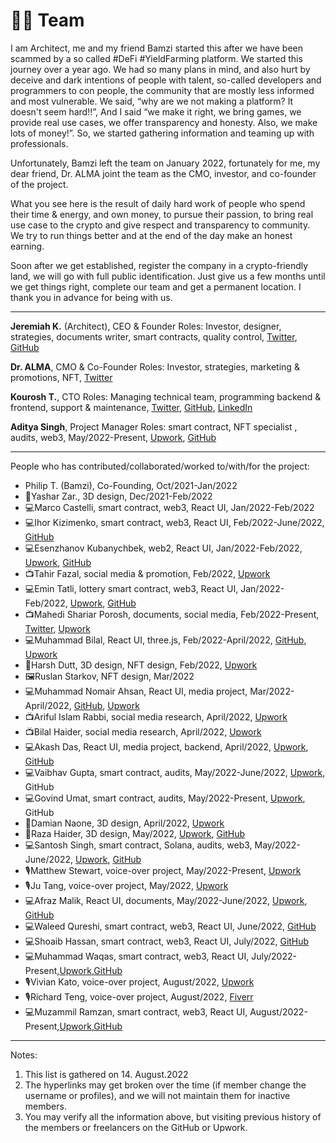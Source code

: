 # ✌🏼 Team

I am Architect, me and my friend Bamzi started this after we have been scammed by a so called #DeFi #YieldFarming platform. We started this journey over a year ago. We had so many plans in mind, and also hurt by deceive and dark intentions of people with talent, so-called developers and programmers to con people, the community that are mostly less informed and most vulnerable. We said, “why are we not making a platform? It doesn't seem hard!!”, And I said “we make it right, we bring games, we provide real use cases, we offer transparency and honesty. Also, we make lots of money!”. So, we started gathering information and teaming up with professionals.

Unfortunately, Bamzi left the team on January 2022, fortunately for me, my dear friend, Dr. ALMA joint the team as the CMO, investor, and co-founder of the project.

What you see here is the result of daily hard work of people who spend their time & energy, and own money, to pursue their passion, to bring real use case to the crypto and give respect and transparency to community. We try to run things better and at the end of the day make an honest earning.

Soon after we get established, register the company in a crypto-friendly land, we will go with full public identification. Just give us a few months until we get things right, complete our team and get a permanent location. I thank you in advance for being with us.

<hr/>


**Jeremiah K.** (Architect), CEO & Founder Roles: Investor, designer, strategies, documents writer, smart contracts, quality control, [Twitter](https://twitter.com/realarchitekt), [GitHub](https://github.com/babyloniaapp)

**Dr. ALMA**, CMO & Co-Founder Roles: Investor, strategies, marketing & promotions, NFT, [Twitter](https://twitter.com/DralmaEth)

**Kourosh T.**, CTO Roles: Managing technical team, programming backend & frontend, support & maintenance, [Twitter](https://twitter.com/KooroshTorabi), [GitHub](https://github.com/KooroshTorabi), [LinkedIn](https://www.linkedin.com/in/kooroshtorabi/)

**Aditya Singh**, Project Manager Roles: smart contract, NFT specialist , audits, web3, May/2022-Present, [Upwork](https://www.upwork.com/freelancers/~01a404993d7099e5d2), [GitHub](https://github.com/Aadityakr003)

<hr/>

People who has contributed/collaborated/worked to/with/for the project:

-   Philip T. (Bamzi), Co-Founding, Oct/2021-Jan/2022
-   📐Yashar Zar., 3D design, Dec/2021-Feb/2022
-   💻Marco Castelli, smart contract, web3, React UI, Jan/2022-Feb/2022
-   💻Ihor Kizimenko, smart contract, web3, React UI, Feb/2022-June/2022, [GitHub](https://github.com/MetaFomos)
-   💻Esenzhanov Kubanychbek, web2, React UI, Jan/2022-Feb/2022, [Upwork](https://www.upwork.com/freelancers/~01efed7790508f5cd0), [GitHub](https://github.com/gloompi)
-  📺Tahir Fazal, social media & promotion, Feb/2022, [Upwork](Tahir%20Fazal)
-  💻Emin Tatli, lottery smart contract, web3, React UI, Jan/2022-Feb/2022, [Upwork](https://www.upwork.com/freelancers/~01bf704a153a9751a7), [GitHub](https://github.com/emintatli)
-  📺Mahedi Shariar Porosh, documents, social media, Feb/2022-Present, [Twitter](https://twitter.com/shariarporosh), [Upwork](https://www.upwork.com/freelancers/~015d40b3235359e966)
-   💻Muhammad Bilal, React UI, three.js, Feb/2022-April/2022, [GitHub](https://github.com/MuhammadBilal1234), [Upwork](https://www.upwork.com/freelancers/~01eb8445f58b6fe00b)
-   📐Harsh Dutt, 3D design, NFT design, Feb/2022, [Upwork](https://www.upwork.com/freelancers/~013e96107237f84bbf)
-   🖼️Ruslan Starkov, NFT design, Mar/2022
-   💻Muhammad Nomair Ahsan, React UI, media project, Mar/2022-April/2022, [GitHub](https://github.com/ahmad-tech), [Upwork](https://www.upwork.com/freelancers/~016aeb429be5ff7640)
-   📺Ariful Islam Rabbi, social media research, April/2022, [Upwork](https://www.upwork.com/freelancers/~013764db888bb7f1bd)
-   📺Bilal Haider, social media research, April/2022, [Upwork](https://www.upwork.com/freelancers/~011eb939a018074478)
-   💻Akash Das, React UI, media project, backend, April/2022, [Upwork](https://www.upwork.com/freelancers/~01beaeeb78b32d57bd), [GitHub](https://github.com/AkashSDas)
-   💻Vaibhav Gupta, smart contract, audits, May/2022-June/2022, [Upwork](https://www.upwork.com/freelancers/vdev), GitHub
-   💻Govind Umat, smart contract, audits, May/2022-Present, [Upwork](https://www.upwork.com/freelancers/~0100985c27d4d429a1), GitHub
-   📐Damian Naone, 3D design, April/2022, [Upwork](https://www.upwork.com/freelancers/~01c5a863ff14b388df)
-   📐Raza Haider, 3D design, May/2022, [Upwork](https://www.upwork.com/freelancers/~019304ceee9fd8ee72), [GitHub](https://github.com/RazaZaidi2802)
-   💻Santosh Singh, smart contract, Solana, audits, web3, May/2022-June/2022, [Upwork](https://www.upwork.com/freelancers/~0106ec17497965aa6e), [GitHub](https://github.com/santosh214)
-  🎙️Matthew Stewart, voice-over project, May/2022-Present, [Upwork](https://www.upwork.com/freelancers/~01cd0b37db7e52873f)
-  🎙️Ju Tang, voice-over project, May/2022, [Upwork](https://www.upwork.com/freelancers/~013bfedb2ad6d429eb)
-  💻Afraz Malik, React UI, documents, May/2022-June/2022, [Upwork](https://www.upwork.com/freelancers/~01feceb3a9a20cfad5), [GitHub](https://github.com/afraz-malik)
-  💻Waleed Qureshi, smart contract, web3, React UI, June/2022, [GitHub](https://github.com/Waleed-Shafiq)
-  💻Shoaib Hassan, smart contract, web3, React UI, July/2022, [GitHub](https://github.com/Prince891028)
-  💻Muhammad Waqas, smart contract, web3, React UI, July/2022-Present,[Upwork](https://www.upwork.com/freelancers/~01feceb3a9a20cfad5),[GitHub](https://github.com/MuhammadWaqas4)
-  🎙️Vivian Kato, voice-over project, August/2022, [Upwork](https://www.upwork.com/freelancers/~01235a14ee714c98c4)
-  🎙️Richard Teng, voice-over project, August/2022, [Fiverr](https://business.fiverr.com/freelancers/ycrichardteng?source=inbox)
-  💻Muzammil Ramzan, smart contract, web3, React UI, August/2022-Present,[Upwork](https://www.upwork.com/freelancers/~016d16a89af866124b),[GitHub](https://github.com/MuhammadWaqas4)


<hr/>

Notes:
1. This list is gathered on 14. August.2022
2. The hyperlinks may get broken over the time (if member change the username or profiles), and we will not maintain them for inactive members.
3. You may verify all the information above, but visiting previous history of the members or freelancers on the GitHub or Upwork.
